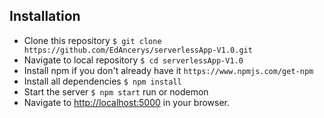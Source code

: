 ## Installation

- Clone this repository
  `$ git clone https://github.com/EdAncerys/serverlessApp-V1.0.git`
- Navigate to local repository
  `$ cd serverlessApp-V1.0`
- Install npm if you don't already have it
  `https://www.npmjs.com/get-npm`
- Install all dependencies
  `$ npm install`
- Start the server
  `$ npm start` run or nodemon
- Navigate to [http://localhost:5000](http://localhost:5000) in your browser.
